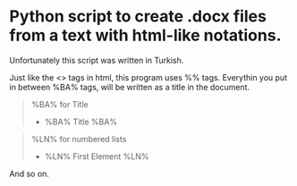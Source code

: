  # Python script to create .docx files from a text with html-like notations.
 
 Unfortunately this script was written in Turkish.
 
 Just like the <> tags in html, this program uses %% tags. Everythin you put in between %BA% tags, will be written as a title in the document.
 
 
 > %BA% for Title 
 >* %BA% Title %BA%
 
 
 > %LN% for numbered lists 
 >* %LN% First Element %LN%
 
 And so on.
